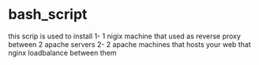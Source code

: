 # bash_script


this scrip is used to install
  1- 1 nigix machine that used as reverse proxy between 2 apache servers 
  2- 2 apache machines that hosts your web that nginx loadbalance between them 
